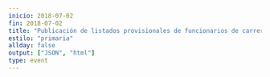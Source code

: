 ```yaml
---
inicio: 2018-07-02
fin: 2018-07-02
title: "Publicación de listados provisionales de funcionarios de carrera y funcionarios de prácticas que deben elegir destino provisional." 
estilo: "primaria"
allday: false
output: ["JSON", "html"]
type: event
---
```

